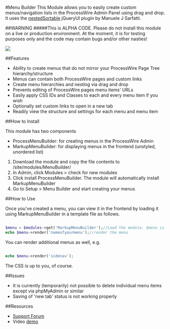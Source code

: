 #Menu Builder
This Module allows you to easily create custom menus/navigation lists in the ProcessWire Admin Panel using drag and drop. It uses the [nestedSortable](https://github.com/mjsarfatti/nestedSortable) jQueryUI plugin by Manuele J Sarfatti.

##WARNING
#####This is ALPHA CODE. Please do not install this module on a live or production environment. At the moment, it is for testing purposes only and the code may contain bugs and/or other nasties!

<img src='https://raw.github.com/kongondo/MenuBuilder/master/screenshot1.png'>

##Features
*	Ability to create menus that do not mirror your ProcessWire Page Tree hierarchy/structure
*	Menus can contain both ProcessWire pages and custom links
*	Create menu hierarchies and nesting via drag and drop
*	Prevents editing of ProcessWire pages menu items' URLs
*	Easily apply CSS IDs and Classes to each and every menu item if you wish
*	Optionally set custom links to open in a new tab
*	Readily view the structure and settings for each menu and menu item

##How to Install

This module has two components
*	ProcessMenuBuilder: for creating menus in the ProcessWire Admin
*	MarkupMenuBuilder: for displaying menus in the frontend (unstyled, unordered list)

1.	Download the module and copy the file contents to /site/modules/MenuBuilder/
2.	In Admin, click Modules > check for new modules
3.	Click install ProcessMenuBuilder. The module will automatically install MarkupMenuBuilder
4.	Go to Setup > Menu Builder and start creating your menus

##How to Use

Once you've created a menu, you can view it in the frontend by loading it using MarkupMenuBuilder in a template file as follows.

````php

$menu = $modules->get('MarkupMenuBuilder');//Load the module. $menu is an example
echo $menu->render('nameofyourmenu');//render the menu
````

You can render additional menus as well, e.g.

````php

echo $menu->render('sidenav');
````

The CSS is up to you, of course.

##Issues
*	It is currently (temporarily) not possible to delete individual menu items except via phpMyAdmin or similar
*	Saving of 'new tab' status is not working properly

##Resources
*	[Support Forum](http://processwire.com/talk/topic/4451-module-menu-builder/)
*	Video [demo](http://youtu.be/Ig-UJcx8JH0)
